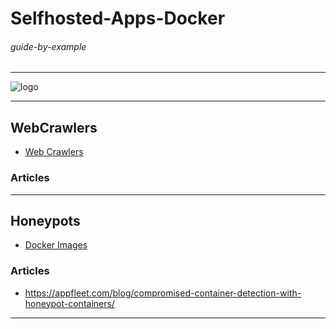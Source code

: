 # Selfhosted-Apps-Docker

###### guide-by-example

---

![logo](https://i.imgur.com/u5LH0jI.png)

---

## WebCrawlers
* [Web Crawlers](https://github.com/BruceDone/awesome-crawler)
### Articles
---
## Honeypots
* [Docker Images](https://github.com/paralax/awesome-honeypots)
### Articles
* https://appfleet.com/blog/compromised-container-detection-with-honeypot-containers/
---
